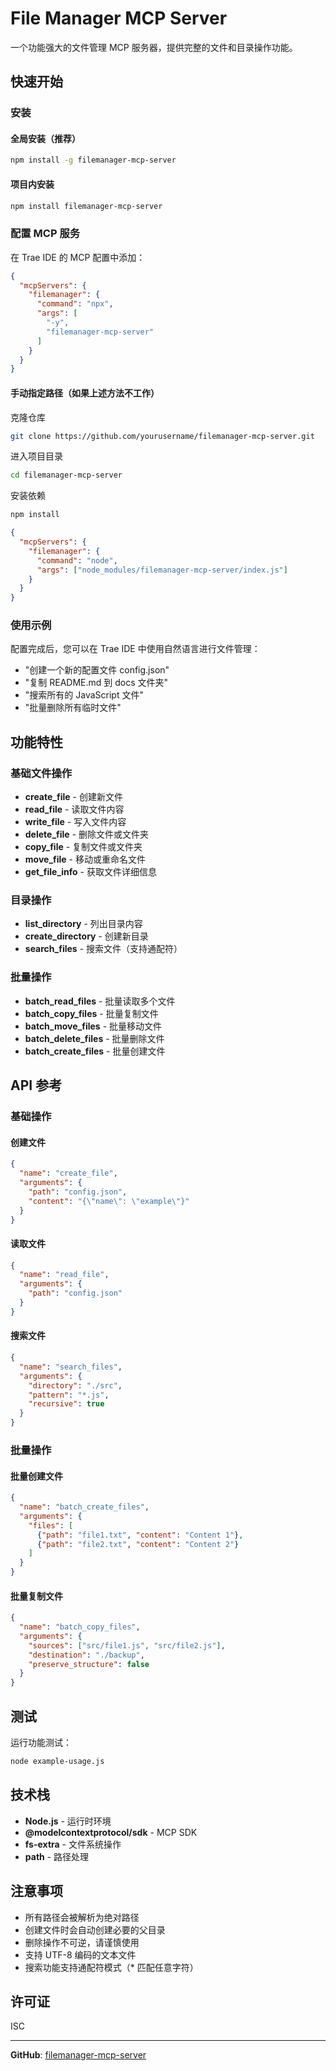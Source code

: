 # File Manager MCP Server

一个功能强大的文件管理 MCP 服务器，提供完整的文件和目录操作功能。

## 快速开始

### 安装

#### 全局安装（推荐）

```bash
npm install -g filemanager-mcp-server
```

#### 项目内安装

```bash
npm install filemanager-mcp-server
```

### 配置 MCP 服务

在 Trae IDE 的 MCP 配置中添加：


```json
{
  "mcpServers": {
    "filemanager": {
      "command": "npx",
      "args": [
        "-y",
        "filemanager-mcp-server"
      ]
    }
  }
}
```

#### 手动指定路径（如果上述方法不工作）

克隆仓库

```bash
git clone https://github.com/yourusername/filemanager-mcp-server.git
```

进入项目目录

```bash
cd filemanager-mcp-server
```

安装依赖

```bash
npm install
```

```json
{
  "mcpServers": {
    "filemanager": {
      "command": "node",
      "args": ["node_modules/filemanager-mcp-server/index.js"]
    }
  }
}
```

### 使用示例

配置完成后，您可以在 Trae IDE 中使用自然语言进行文件管理：

- "创建一个新的配置文件 config.json"
- "复制 README.md 到 docs 文件夹"
- "搜索所有的 JavaScript 文件"
- "批量删除所有临时文件"

## 功能特性

### 基础文件操作
- **create_file** - 创建新文件
- **read_file** - 读取文件内容
- **write_file** - 写入文件内容
- **delete_file** - 删除文件或文件夹
- **copy_file** - 复制文件或文件夹
- **move_file** - 移动或重命名文件
- **get_file_info** - 获取文件详细信息

### 目录操作
- **list_directory** - 列出目录内容
- **create_directory** - 创建新目录
- **search_files** - 搜索文件（支持通配符）

### 批量操作
- **batch_read_files** - 批量读取多个文件
- **batch_copy_files** - 批量复制文件
- **batch_move_files** - 批量移动文件
- **batch_delete_files** - 批量删除文件
- **batch_create_files** - 批量创建文件

## API 参考

### 基础操作

#### 创建文件
```json
{
  "name": "create_file",
  "arguments": {
    "path": "config.json",
    "content": "{\"name\": \"example\"}"
  }
}
```

#### 读取文件
```json
{
  "name": "read_file",
  "arguments": {
    "path": "config.json"
  }
}
```

#### 搜索文件
```json
{
  "name": "search_files",
  "arguments": {
    "directory": "./src",
    "pattern": "*.js",
    "recursive": true
  }
}
```

### 批量操作

#### 批量创建文件
```json
{
  "name": "batch_create_files",
  "arguments": {
    "files": [
      {"path": "file1.txt", "content": "Content 1"},
      {"path": "file2.txt", "content": "Content 2"}
    ]
  }
}
```

#### 批量复制文件
```json
{
  "name": "batch_copy_files",
  "arguments": {
    "sources": ["src/file1.js", "src/file2.js"],
    "destination": "./backup",
    "preserve_structure": false
  }
}
```

## 测试

运行功能测试：

```bash
node example-usage.js
```

## 技术栈

- **Node.js** - 运行时环境
- **@modelcontextprotocol/sdk** - MCP SDK
- **fs-extra** - 文件系统操作
- **path** - 路径处理

## 注意事项

- 所有路径会被解析为绝对路径
- 创建文件时会自动创建必要的父目录
- 删除操作不可逆，请谨慎使用
- 支持 UTF-8 编码的文本文件
- 搜索功能支持通配符模式（* 匹配任意字符）

## 许可证

ISC

---

**GitHub**: [filemanager-mcp-server](https://github.com/ning-g-mo/filemanager-mcp-server)